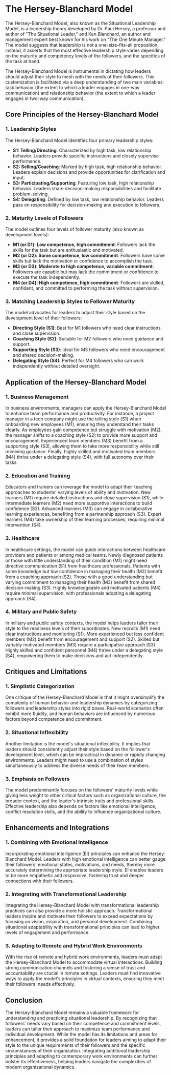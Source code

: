 # The Hersey-Blanchard Model

The Hersey-Blanchard Model, also known as the Situational Leadership Model, is a leadership theory developed by Dr. Paul Hersey, a professor and author of "The Situational Leader," and Ken Blanchard, an author and management expert best known for his work on "The One Minute Manager." The model suggests that leadership is not a one-size-fits-all proposition; instead, it asserts that the most effective leadership style varies depending on the maturity and competency levels of the followers, and the specifics of the task at hand.

The Hersey-Blanchard Model is instrumental in dictating how leaders should adjust their style to mesh with the needs of their followers. This customization is facilitated via a deep understanding of two main variables: task behavior (the extent to which a leader engages in one-way communication) and relationship behavior (the extent to which a leader engages in two-way communication).

## Core Principles of the Hersey-Blanchard Model

### 1. Leadership Styles
The Hersey-Blanchard Model identifies four primary leadership styles:
- **S1: Telling/Directing**: Characterized by high task, low relationship behavior. Leaders provide specific instructions and closely supervise performance.
- **S2: Selling/Coaching**: Marked by high task, high relationship behavior. Leaders explain decisions and provide opportunities for clarification and input.
- **S3: Participating/Supporting**: Featuring low task, high relationship behavior. Leaders share decision-making responsibilities and facilitate problem-solving.
- **S4: Delegating**: Defined by low task, low relationship behavior. Leaders pass on responsibility for decision-making and execution to followers.

### 2. Maturity Levels of Followers
The model outlines four levels of follower maturity (also known as development levels):
- **M1 (or D1): Low competence, high commitment**: Followers lack the skills for the task but are enthusiastic and motivated.
- **M2 (or D2): Some competence, low commitment**: Followers have some skills but lack the motivation or confidence to accomplish the task.
- **M3 (or D3): Moderate to high competence, variable commitment**: Followers are capable but may lack the commitment or confidence to execute the task independently.
- **M4 (or D4): High competence, high commitment**: Followers are skilled, confident, and committed to performing the task without supervision.

### 3. Matching Leadership Styles to Follower Maturity
The model advocates for leaders to adjust their style based on the development level of their followers:
- **Directing Style (S1)**: Best for M1 followers who need clear instructions and close supervision.
- **Coaching Style (S2)**: Suitable for M2 followers who need guidance and support.
- **Supporting Style (S3)**: Ideal for M3 followers who need encouragement and shared decision-making.
- **Delegating Style (S4)**: Perfect for M4 followers who can work independently without detailed oversight.

## Application of the Hersey-Blanchard Model

### 1. Business Management
In business environments, managers can apply the Hersey-Blanchard Model to enhance team performance and productivity. For instance, a project manager in a tech company might use the telling style (S1) when onboarding new employees (M1), ensuring they understand their tasks clearly. As employees gain competence but struggle with motivation (M2), the manager shifts to a coaching style (S2) to provide more support and encouragement. Experienced team members (M3) benefit from a supporting style (S3), allowing them to take more responsibility while still receiving guidance. Finally, highly skilled and motivated team members (M4) thrive under a delegating style (S4), with full autonomy over their tasks.

### 2. Education and Training
Educators and trainers can leverage the model to adapt their teaching approaches to students' varying levels of ability and motivation. New learners (M1) require detailed instructions and close supervision (S1), while intermediate learners (M2) need more supportive interactions to build confidence (S2). Advanced learners (M3) can engage in collaborative learning experiences, benefiting from a partnership approach (S3). Expert learners (M4) take ownership of their learning processes, requiring minimal intervention (S4).

### 3. Healthcare
In healthcare settings, the model can guide interactions between healthcare providers and patients or among medical teams. Newly diagnosed patients or those with little understanding of their condition (M1) might need directive communication (S1) from healthcare professionals. Patients with some knowledge but low confidence in managing their health (M2) benefit from a coaching approach (S2). Those with a good understanding but varying commitment to managing their health (M3) benefit from shared decision-making (S3). Highly knowledgeable and motivated patients (M4) require minimal supervision, with professionals adopting a delegating approach (S4).

### 4. Military and Public Safety
In military and public safety contexts, the model helps leaders tailor their style to the readiness levels of their subordinates. New recruits (M1) need clear instructions and monitoring (S1). More experienced but less confident members (M2) benefit from encouragement and support (S2). Skilled but variably motivated members (M3) require a participative approach (S3). Highly skilled and confident personnel (M4) thrive under a delegating style (S4), empowering them to make decisions and act independently.

## Critiques and Limitations

### 1. Simplistic Categorization
One critique of the Hersey-Blanchard Model is that it might oversimplify the complexity of human behavior and leadership dynamics by categorizing followers and leadership styles into rigid boxes. Real-world scenarios often exhibit more fluidity, and human behaviors are influenced by numerous factors beyond competence and commitment.

### 2. Situational Inflexibility
Another limitation is the model's situational inflexibility. It implies that leaders should consistently adjust their style based on the follower's development level, which can be impractical in dynamic or rapidly changing environments. Leaders might need to use a combination of styles simultaneously to address the diverse needs of their team members.

### 3. Emphasis on Followers
The model predominantly focuses on the followers' maturity levels while giving less weight to other critical factors such as organizational culture, the broader context, and the leader's intrinsic traits and professional skills. Effective leadership also depends on factors like emotional intelligence, conflict resolution skills, and the ability to influence organizational culture.

## Enhancements and Integrations

### 1. Combining with Emotional Intelligence
Incorporating emotional intelligence (EI) principles can enhance the Hersey-Blanchard Model. Leaders with high emotional intelligence can better gauge their followers' emotional states, motivations, and needs, thereby more accurately determining the appropriate leadership style. EI enables leaders to be more empathetic and responsive, fostering trust and deeper connections with their followers.

### 2. Integrating with Transformational Leadership
Integrating the Hersey-Blanchard Model with transformational leadership practices can also provide a more holistic approach. Transformational leaders inspire and motivate their followers to exceed expectations by focusing on vision, inspiration, and personal development. Combining situational adaptability with transformational principles can lead to higher levels of engagement and performance.

### 3. Adapting to Remote and Hybrid Work Environments
With the rise of remote and hybrid work environments, leaders must adapt the Hersey-Blanchard Model to accommodate virtual interactions. Building strong communication channels and fostering a sense of trust and accountability are crucial in remote settings. Leaders must find innovative ways to apply the model's principles in virtual contexts, ensuring they meet their followers' needs effectively.

## Conclusion

The Hersey-Blanchard Model remains a valuable framework for understanding and practicing situational leadership. By recognizing that followers' needs vary based on their competence and commitment levels, leaders can tailor their approach to maximize team performance and individual development. While the model has its limitations and areas for enhancement, it provides a solid foundation for leaders aiming to adapt their style to the unique requirements of their followers and the specific circumstances of their organization. Integrating additional leadership principles and adapting to contemporary work environments can further bolster its effectiveness, helping leaders navigate the complexities of modern organizational dynamics.